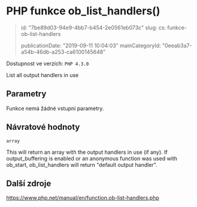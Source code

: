 PHP funkce ob_list_handlers()
=============================

> id: "7be89d03-94e9-4bb7-b454-2e0561eb073c"
> slug:
> 	cs: funkce-ob-list-handlers
>
> publicationDate: "2019-09-11 10:04:03"
> mainCategoryId: "0eeab3a7-a54b-46db-a253-ca6100145648"

Dostupnost ve verzích: `PHP 4.3.0`

List all output handlers in use


Parametry
--------------

Funkce nemá žádné vstupní parametry.

Návratové hodnoty
----------------

`array`

This will return an array with the output handlers in use (if any). If
output_buffering is enabled or
an anonymous function was used with ob_start,
ob_list_handlers will return "default output
handler".

Další zdroje
------------

https://www.php.net/manual/en/function.ob-list-handlers.php

